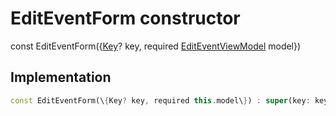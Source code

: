 


# EditEventForm constructor






const
EditEventForm(\{[Key](https://api.flutter.dev/flutter/foundation/Key-class.html)? key, required [EditEventViewModel](../../view_model_after_auth_view_models_event_view_models_edit_event_view_model/EditEventViewModel-class.md) model\})





## Implementation

```dart
const EditEventForm(\{Key? key, required this.model\}) : super(key: key);
```







